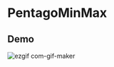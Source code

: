# PentagoMinMax

## Demo
![ezgif com-gif-maker](https://user-images.githubusercontent.com/52949602/100324312-4dd44680-2fdc-11eb-8cc7-2339d90932eb.gif)
